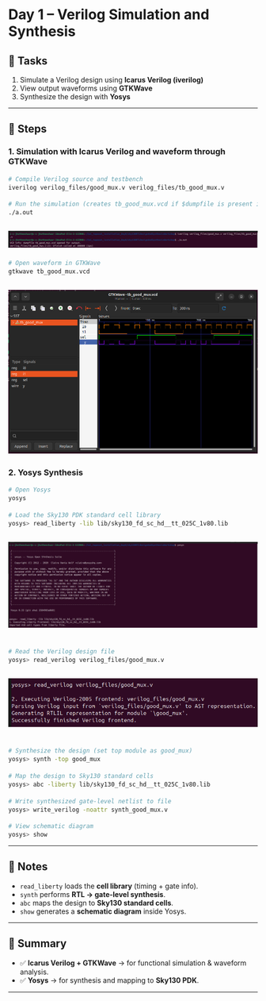 # Day 1 – Verilog Simulation and Synthesis

## 📌 Tasks
1. Simulate a Verilog design using **Icarus Verilog (iverilog)**  
2. View output waveforms using **GTKWave**  
3. Synthesize the design with **Yosys**

---

## 🔹 Steps

### 1. Simulation with Icarus Verilog and waveform through GTKWave
```bash
# Compile Verilog source and testbench
iverilog verilog_files/good_mux.v verilog_files/tb_good_mux.v

# Run the simulation (creates tb_good_mux.vcd if $dumpfile is present in testbench)
./a.out
```
![cmd1](cmd1.png)
---
```bash
# Open waveform in GTKWave
gtkwave tb_good_mux.vcd
```
![op](mux_waveform.png)
---
### 2. Yosys Synthesis

```bash
# Open Yosys
yosys

# Load the Sky130 PDK standard cell library
yosys> read_liberty -lib lib/sky130_fd_sc_hd__tt_025C_1v80.lib
```
![cmd3](cmd3.png)
---
```bash

# Read the Verilog design file
yosys> read_verilog verilog_files/good_mux.v
```
![cmd4](cmd4.png)
---
```bash

# Synthesize the design (set top module as good_mux)
yosys> synth -top good_mux

# Map the design to Sky130 standard cells
yosys> abc -liberty lib/sky130_fd_sc_hd__tt_025C_1v80.lib

# Write synthesized gate-level netlist to file
yosys> write_verilog -noattr synth_good_mux.v

# View schematic diagram
yosys> show
```

---

## 📝 Notes
- `read_liberty` loads the **cell library** (timing + gate info).  
- `synth` performs **RTL → gate-level synthesis**.  
- `abc` maps the design to **Sky130 standard cells**.  
- `show` generates a **schematic diagram** inside Yosys.  

---

## 🎯 Summary
- ✅ **Icarus Verilog + GTKWave** → for functional simulation & waveform analysis.  
- ✅ **Yosys** → for synthesis and mapping to **Sky130 PDK**.  

---


